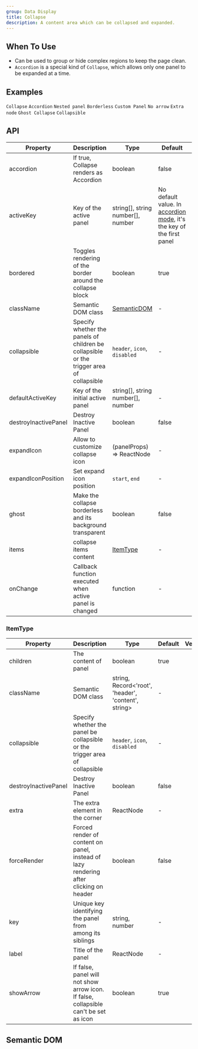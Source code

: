 ```yaml
---
group: Data Display
title: Collapse
description: A content area which can be collapsed and expanded.
---
```


## When To Use

- Can be used to group or hide complex regions to keep the page clean.
- `Accordion` is a special kind of `Collapse`, which allows only one panel to be expanded at a time.

## Examples

<!-- prettier-ignore -->
<code src="./demo/basic.tsx">Collapse</code>
<code src="./demo/accordion.tsx">Accordion</code>
<code src="./demo/mix.tsx">Nested panel</code>
<code src="./demo/borderless.tsx">Borderless</code>
<code src="./demo/custom.tsx">Custom Panel</code>
<code src="./demo/noarrow.tsx">No arrow</code>
<code src="./demo/extra.tsx">Extra node</code>
<code src="./demo/ghost.tsx">Ghost Collapse</code>
<code src="./demo/collapsible.tsx">Collapsible</code>

## API

| Property | Description | Type | Default | Version |
| --- | --- | --- | --- | --- |
| accordion | If true, Collapse renders as Accordion | boolean | false |  |
| activeKey | Key of the active panel | string\[], string <br/> number\[], number | No default value. In [accordion mode](#collapse-demo-accordion), it's the key of the first panel |  |
| bordered | Toggles rendering of the border around the collapse block | boolean | true |  |
| className | Semantic DOM class | [SemanticDOM](#semantic-dom) | - |  |
| collapsible | Specify whether the panels of children be collapsible or the trigger area of collapsible | `header`, `icon`, `disabled` | - |  |
| defaultActiveKey | Key of the initial active panel | string\[], string <br/> number\[], number | - |  |
| destroyInactivePanel | Destroy Inactive Panel | boolean | false |  |
| expandIcon | Allow to customize collapse icon | (panelProps) => ReactNode | - |  |
| expandIconPosition | Set expand icon position | `start`, `end` | - |  |
| ghost | Make the collapse borderless and its background transparent | boolean | false |  |
| items | collapse items content | [ItemType](#itemtype) | - |  |
| onChange | Callback function executed when active panel is changed | function | - |  |

### ItemType

| Property | Description | Type | Default | Version |
| --- | --- | --- | --- | --- |
| children | The content of panel | boolean | true |  |
| className | Semantic DOM class | string, Record&lt;'root', 'header', 'content', string> | - |  |
| collapsible | Specify whether the panel be collapsible or the trigger area of collapsible | `header`, `icon`, `disabled` | - |  |
| destroyInactivePanel | Destroy Inactive Panel | boolean | false |  |
| extra | The extra element in the corner | ReactNode | - |  |
| forceRender | Forced render of content on panel, instead of lazy rendering after clicking on header | boolean | false |  |
| key | Unique key identifying the panel from among its siblings | string, number | - |  |
| label | Title of the panel | ReactNode | - |  |
| showArrow | If false, panel will not show arrow icon. If false, collapsible can't be set as icon | boolean | true |  |

## Semantic DOM

<code src="./demo/_semantic.tsx" simplify></code>
